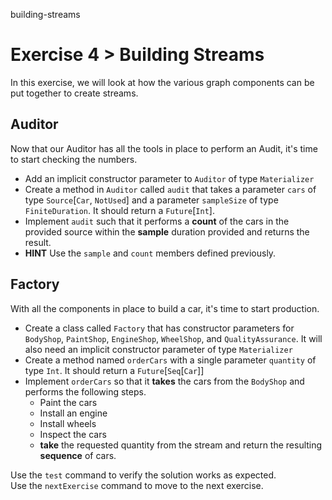 building-streams

# Exercise 4 > Building Streams

In this exercise, we will look at how the various graph components can be put
together to create streams.

## Auditor

Now that our Auditor has all the tools in place to perform an Audit, it's time
to start checking the numbers.

- Add an implicit constructor parameter to `Auditor` of type `Materializer`
- Create a method in `Auditor` called `audit` that takes a parameter `cars` of 
  type `Source`[`Car`, `NotUsed`] and a parameter `sampleSize` of type 
  `FiniteDuration`. It should return a `Future`[`Int`].
- Implement `audit` such that it performs a **count** of the cars in the provided
  source within the **sample** duration provided and returns the result.
- **HINT** Use the `sample` and `count` members defined previously. 

## Factory

With all the components in place to build a car, it's time to start production.

- Create a class called `Factory` that has constructor parameters for
  `BodyShop`, `PaintShop`, `EngineShop`, `WheelShop`, and `QualityAssurance`.
  It will also need an implicit constructor parameter of type `Materializer`
- Create a method named `orderCars` with a single parameter `quantity` of type
  `Int`. It should return a `Future`[`Seq`[`Car`]]
- Implement `orderCars` so that it **takes** the cars from the `BodyShop` and
  performs the following steps.
  - Paint the cars
  - Install an engine
  - Install wheels
  - Inspect the cars
  - **take** the requested quantity from the stream and return the resulting
    **sequence** of cars.

Use the `test` command to verify the solution works as expected.  
Use the `nextExercise` command to move to the next exercise.

